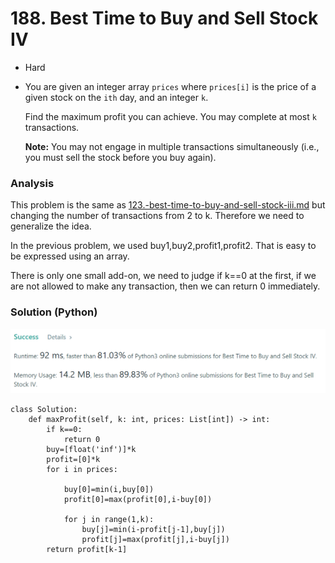 # 188. Best Time to Buy and Sell Stock IV

* Hard
*   You are given an integer array `prices` where `prices[i]` is the price of a given stock on the `ith` day, and an integer `k`.

    Find the maximum profit you can achieve. You may complete at most `k` transactions.

    **Note:** You may not engage in multiple transactions simultaneously (i.e., you must sell the stock before you buy again).

### Analysis

This problem is the same as [123.-best-time-to-buy-and-sell-stock-iii.md](123.-best-time-to-buy-and-sell-stock-iii.md "mention") but changing the number of transactions from 2 to k. Therefore we need to generalize the idea.&#x20;

In the previous problem, we used buy1,buy2,profit1,profit2. That is easy to be expressed using an array. &#x20;

There is only one small add-on, we need to judge if k==0 at the first, if we are not allowed to make any transaction, then we can return 0 immediately.&#x20;

### Solution (Python)

![](<../../.gitbook/assets/image (8) (1) (1) (1) (1) (1) (1).png>)

```
class Solution:
    def maxProfit(self, k: int, prices: List[int]) -> int:
        if k==0:
            return 0
        buy=[float('inf')]*k
        profit=[0]*k
        for i in prices:
            
            buy[0]=min(i,buy[0])
            profit[0]=max(profit[0],i-buy[0])
            
            for j in range(1,k):
                buy[j]=min(i-profit[j-1],buy[j])
                profit[j]=max(profit[j],i-buy[j])
        return profit[k-1]
```
